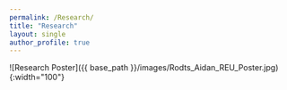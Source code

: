 ```yaml
---
permalink: /Research/
title: "Research"
layout: single
author_profile: true
---
```


![Research Poster]({{ base_path }}/images/Rodts_Aidan_REU_Poster.jpg){:width="100"}
